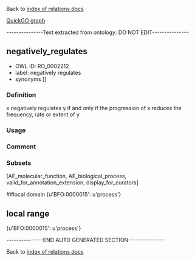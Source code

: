 Back to [index of relations docs](https://github.com/geneontology/annotation_extensions/tree/master/doc)

[QuickGO graph](www.ebi.ac.uk/QuickGO/AnnotationExtensionRelations.html)

---------------Text extracted from ontology: DO NOT EDIT---------------

## negatively_regulates
* OWL ID: RO_0002212
* label: negatively regulates
* synonyms
[]

### Definition
x negatively regulates y if and only if the progression of x reduces the frequency, rate or extent of y

### Usage


### Comment


### Subsets
[AE_molecular_function, AE_biological_process, valid_for_annotation_extension, display_for_curators]

##local domain
{u'BFO:0000015': u'process'}

## local range
{u'BFO:0000015': u'process'}

---------------END AUTO GENERATED SECTION---------------



Back to [index of relations docs](https://github.com/geneontology/annotation_extensions/tree/master/doc)

